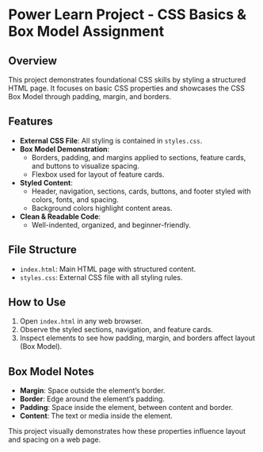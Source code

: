 # Power Learn Project - CSS Basics & Box Model Assignment

## Overview
This project demonstrates foundational CSS skills by styling a structured HTML page. It focuses on basic CSS properties and showcases the CSS Box Model through padding, margin, and borders.

## Features
- **External CSS File**: All styling is contained in `styles.css`.
- **Box Model Demonstration**:  
  - Borders, padding, and margins applied to sections, feature cards, and buttons to visualize spacing.  
  - Flexbox used for layout of feature cards.
- **Styled Content**:  
  - Header, navigation, sections, cards, buttons, and footer styled with colors, fonts, and spacing.  
  - Background colors highlight content areas.
- **Clean & Readable Code**:  
  - Well-indented, organized, and beginner-friendly.

## File Structure
- `index.html`: Main HTML page with structured content.  
- `styles.css`: External CSS file with all styling rules.  

## How to Use
1. Open `index.html` in any web browser.  
2. Observe the styled sections, navigation, and feature cards.  
3. Inspect elements to see how padding, margin, and borders affect layout (Box Model).

## Box Model Notes
- **Margin**: Space outside the element’s border.  
- **Border**: Edge around the element’s padding.  
- **Padding**: Space inside the element, between content and border.  
- **Content**: The text or media inside the element.  

This project visually demonstrates how these properties influence layout and spacing on a web page.


